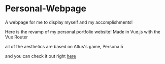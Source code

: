# Personal-Webpage
A webpage for me to display myself and my accomplishments!

Here is the revamp of my personal portfolio website! Made in Vue.js with the Vue Router

all of the aesthetics are based on Atlus's game, Persona 5

and you can check it out right [here](https://thegouge.github.io)
